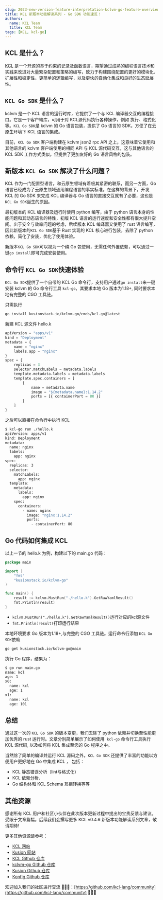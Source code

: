 ```yaml
---
slug: 2023-new-version-feature-interpretation-kclvm-go-feature-overview
title: KCL 新版本功能解读系列 - Go SDK 功能速览！
authors:
  name: KCL Team
  title: KCL Team
tags: [KCL, kcl-go]
---
```


## KCL 是什么？

[KCL](https://github.com/kcl-lang/kcl) 是一个开源的基于约束的记录及函数语言，期望通过成熟的编程语言技术和实践来改进对大量繁杂配置和策略的编写，致力于构建围绕配置的更好的模块化、扩展性和稳定性，更简单的逻辑编写，以及更快的自动化集成和良好的生态延展性。

## `KCL Go SDK` 是什么？

kclvm 是一个 KCL 语言的运行时库，它提供了一个与 KCL 编译器交互的编程接口。它是一个客户端库，可用于对 KCL源代码执行各种操作，例如 执行、格式化等。`KCL Go SDK`是 kclvm 的 Go 语言包装，提供了 Go 语言的 SDK，方便了在云原生环境下 KCL 语言的集成。

目前，`KCL Go SDK` 客户端构建在 kclvm json2 rpc API 之上，这意味着它使用和其他语言的 kclvm 客户端使用的相同 API 与 KCL 源代码交互，这与其他语言的 KCL SDK 工作方式类似，但提供了更加友好的 Go 语言风格的包装。

## 新版本 `KCL Go SDK` 解决了什么问题？

KCL 作为一门配置型语言，和云原生领域有着极其紧密的联系，而另一方面，Go 语言已经成为了云原生领域通用编程语言的事实标准。在这样的背景下，开发 KCL 的 Go SDK 来完成 KCL 编译器与 Go 语言的直接交互就有了必要，这也是`KCL Go SDK`诞生的原因。

最初版本的 KCL 编译器及运行时使用 python 编写，由于 python 语言本身的性能问题和其动态语言的特性，初版 KCL 语言的运行速度和安全性都有很大提升空间。出于安全与效率问题的考虑，后续版本 KCL 编译器又使用了 rust 语言编写，因此新版本的`KCL Go SDK`基于 Rust 实现的 KCL 核心进行包装，去除了 python 依赖，简化了安装，优化了使用体验。

新版本`KCL Go SDK`可以视为一个纯 Go 包使用，无需任何外置依赖，可以通过一键`go install`即可完成安装使用。

## 命令行 `KCL Go SDK`快速体验

`KCL Go SDK`提供了一个自带的 KCL Go 命令行，支持用户通过`go install`来一键安装 kclvm 的 Go 命令行工具 `kcl-go`，其要求本地 Go 版本为1.18+, 同时要求本地有完整的 CGO 工具链。

只需执行

```bash
go install kusionstack.io/kclvm-go/cmds/kcl-go@latest
```

新建 KCL 源文件 hello.k

```python
apiVersion = "apps/v1"
kind = "Deployment"
metadata = {
    name = "nginx"
    labels.app = "nginx"
}
spec = {
    replicas = 3
    selector.matchLabels = metadata.labels
    template.metadata.labels = metadata.labels
    template.spec.containers = [
        {
            name = metadata.name
            image = "${metadata.name}:1.14.2"
            ports = [{ containerPort = 80 }]
        }
    ]
}
```

之后可以直接在命令行中执行 KCL

```bash
$ kcl-go run ./hello.k 
apiVersion: apps/v1
kind: Deployment
metadata:
  name: nginx
  labels:
    app: nginx
spec:
  replicas: 3
  selector:
    matchLabels:
      app: nginx
  template:
    metadata:
      labels:
        app: nginx
    spec:
      containers:
        - name: nginx
          image: "nginx:1.14.2"
          ports:
            - containerPort: 80
```

## Go 代码如何集成 KCL

以上一节的 hello.k 为例，构建以下的 main.go 代码：

```go
package main

import (
	"fmt"
	"kusionstack.io/kclvm-go"
)

func main() {
	result := kclvm.MustRun("./hello.k").GetRawYamlResult()
	fmt.Println(result)
}
```

- `kclvm.MustRun("./hello.k").GetRawYamlResult()`运行对应的kcl源文件
- `fmt.Println(result)`打印运行结果

本地环境要求 Go 版本为1.18+,与完整的 CGO 工具链。运行命令行添加 `KCL Go SDK`依赖

```bash
go get kusionstack.io/kclvm-go@main
```

执行 Go 程序，结果为：

```bash
$ go run main.go
name: kcl
age: 1
x0:
  name: kcl
  age: 1
x1:
  name: kcl
  age: 101
```

## 总结

通过这一次的 `KCL Go SDK` 的版本变更，我们去除了 python 依赖并切换至性能更加优秀的 rust 运行时。文章分别简单展示了如何使用  `kcl-go` 命令行工具执行 KCL 源代码, 以及如何将 KCL 集成至您的 Go 程序之中。

当然除了简单的编译并运行 KCL 源码之外，`KCL Go SDK` 还提供了丰富的功能以方便用户更好地在 Go 中集成 KCL ， 包括：

- KCL 静态错误分析（lint与格式化）
- KCL 依赖分析、
- Go 结构体和 KCL Schema 互相转换等等

## 其他资源

感谢所有 KCL 用户和社区小伙伴在此次版本更新过程中提出的宝贵反馈与建议。受限于文章篇幅，后续我们会撰写更多 KCL v0.4.6 新版本功能解读系列文章，敬请期待!

更多其他资源请参考：

- [KCL 网站](https://kcl-lang.io/)
- [Kusion 网站](https://kusionstack.io/)
- [KCL Github 仓库](https://github.com/kcl-lang/kcl)
- [kclvm-go Github 仓库](https://github.com/kcl-lang/kcl-go)
- [Kusion Github 仓库](https://github.com/KusionStack/kusion)
- [Konfig Github 仓库](https://github.com/KusionStack/konfig)

欢迎加入我们的社区进行交流 👏👏👏：[https://github.com/kcl-lang/community](https://github.com/kcl-lang/community) 👏👏👏
